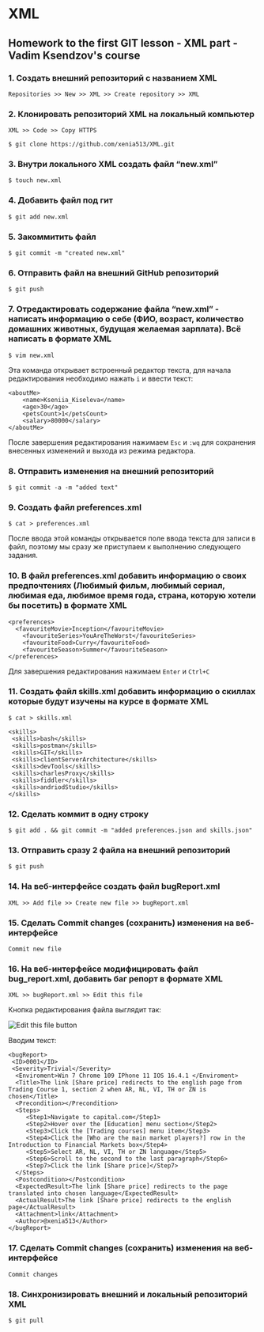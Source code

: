 # XML

## Homework to the first GIT lesson - XML part - Vadim Ksendzov's course

### 1. Создать внешний репозиторий c названием XML

    Repositories >> New >> XML >> Create repository >> XML

### 2. Клонировать репозиторий XML на локальный компьютер

    XML >> Code >> Copy HTTPS

    $ git clone https://github.com/xenia513/XML.git

### 3. Внутри локального XML создать файл “new.xml”

    $ touch new.xml

### 4. Добавить файл под гит

    $ git add new.xml

### 5. Закоммитить файл

    $ git commit -m "created new.xml"

### 6. Отправить файл на внешний GitHub репозиторий

    $ git push

### 7. Отредактировать содержание файла “new.xml” - написать информацию о себе (ФИО, возраст, количество домашних животных, будущая желаемая зарплата). Всё написать в формате XML

    $ vim new.xml

Эта команда открывает встроенный редактор текста, для начала редактирования необходимо нажать `i` и ввести текст:
    
    <aboutMe>
	    <name>Kseniia_Kiseleva</name>
	    <age>30</age>
	    <petsCount>1</petsCount>
	    <salary>80000</salary>
    </aboutMe>

После завершения редактирования нажимаем `Esc` и `:wq` для сохранения внесенных изменений и выхода из режима редактора.

### 8. Отправить изменения на внешний репозиторий

    $ git commit -a -m "added text"

### 9. Создать файл preferences.xml

    $ cat > preferences.xml
    
После ввода этой команды открывается поле ввода текста для записи в файл, поэтому мы сразу же приступаем к выполнению следующего задания.

### 10. В файл preferences.xml добавить информацию о своих предпочтениях (Любимый фильм, любимый сериал, любимая еда, любимое время года, стрaна, которую хотели бы посетить) в формате XML

    <preferences>
      <favouriteMovie>Inception</favouriteMovie>
    	<favouriteSeries>YouAreTheWorst</favouriteSeries>
    	<favouriteFood>Curry</favouriteFood>
    	<favouriteSeason>Summer</favouriteSeason>
    </preferences>

Для завершения редактирования нажимаем `Enter` и `Ctrl+C`

### 11. Создать файл skills.xml добавить информацию о скиллах которые будут изучены на курсе в формате XML

    $ cat > skills.xml

    <skills>
     <skills>bash</skills>
     <skills>postman</skills>
     <skills>GIT</skills>
     <skills>clientServerArchitecture</skills>
     <skills>devTools</skills>
     <skills>charlesProxy</skills>
     <skills>fiddler</skills>
     <skills>andriodStudio</skills>
    </skills>


### 12. Сделать коммит в одну строку

    $ git add . && git commit -m "added preferences.json and skills.json"

### 13. Отправить сразу 2 файла на внешний репозиторий

    $ git push

### 14. На веб-интерфейсе создать файл bugReport.xml

    XML >> Add file >> Create new file >> bugReport.xml

### 15. Сделать Commit changes (сохранить) изменения на веб-интерфейсе

    Commit new file 

### 16. На веб-интерфейсе модифицировать файл bug_report.xml, добавить баг репорт в формате XML

    XML >> bugReport.xml >> Edit this file

Кнопка редактирования файла выглядит так:

![Edit this file button](https://docs.github.com/assets/cb-47677/mw-1440/images/help/repository/edit-file-edit-button.webp)

Вводим текст: 

    <bugReport>
     <ID>0001</ID>
     <Severity>Trivial</Severity>
      <Enviroment>Win 7 Chrome 109 IPhone 11 IOS 16.4.1 </Enviroment>
      <Title>The link [Share price] redirects to the english page from Trading Course 1, section 2 when AR, NL, VI, TH or ZN is chosen</Title>
      <Precondition></Precondition>
      <Steps>
         <Step1>Navigate to capital.com</Step1>
         <Step2>Hover over the [Education] menu section</Step2>
         <Step3>Click the [Trading сourses] menu item</Step3>
         <Step4>Click the [Who are the main market players?] row in the Introduction to Financial Markets box</Step4>
         <Step5>Select AR, NL, VI, TH or ZN language</Step5>
         <Step6>Scroll to the second to the last paragraph</Step6>
         <Step7>Click the link [Share price]</Step7>
      </Steps>
      <Postcondition></Postcondition>
      <ExpectedResult>The link [Share price] redirects to the page translated into chosen language</ExpectedResult>
      <ActualResult>The link [Share price] redirects to the english page</ActualResult>
      <Attachment>link</Attachment>
      <Author>@xenia513</Author>
    </bugReport>

### 17. Сделать Commit changes (сохранить) изменения на веб-интерфейсе

    Commit changes

### 18. Синхронизировать внешний и локальный репозиторий XML

    $ git pull

